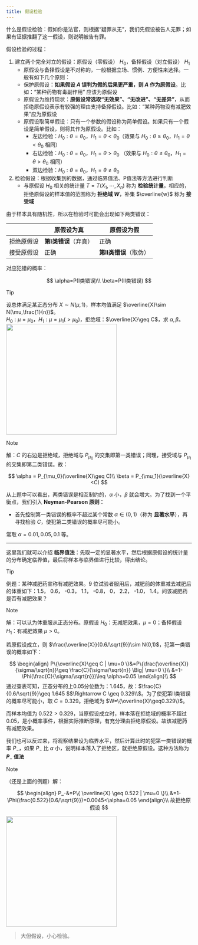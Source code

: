 ```yaml
---
title: 假设检验
---
```

<!--more-->



什么是假设检验：假如你是法官，则根据“疑罪从无”，我们先假设被告人无罪；如果有证据推翻了这一假设，则说明被告有罪。

假设检验的过程：

1. 建立两个完全对立的假设：原假设（零假设） $H_0$，备择假设（对立假设） $H_1$
    * 原假设与备择假设是不对称的，一般根据立场、惯例、方便性来选择。一般有如下几个原则：
    * 保护原假设：**如果假设 $A$ 误判为假的后果更严重，则 $A$ 作为原假设**。比如：“某种药物有毒副作用” 应该为原假设
    * 原假设为维持现状：**原假设常选取“无效果”、“无改进”、“无差异”**，从而拒绝原假设表示有较强的理由支持备择假设。比如：“某种药物没有减肥效果”应为原假设
    * 原假设取简单假设：只有一个参数的假设称为简单假设。如果只有一个假设是简单假设，则将其作为原假设。比如：
        * 左边检验：$H_0:\theta=\theta_0$，$H_1=\theta<\theta_0$（效果与 $H_0:\theta\geq\theta_0$，$H_1=\theta<\theta_0$ 相同）
        * 右边检验：$H_0:\theta=\theta_0$，$H_1=\theta>\theta_0$ （效果与 $H_0:\theta\leq\theta_0$，$H_1=\theta>\theta_0$ 相同）
        * 双边检验：$H_0:\theta=\theta_0$，$H_1=\theta\neq\theta_0$
2. 检验假设：根据收集到的数据，通过临界值法、P值法等方法进行判断
    * 与原假设 $H_0$ 相关的统计量 $T=T(X_1,\cdots,X_n)$ 称为 **检验统计量**，相应的，拒绝原假设的样本值的范围称为 **拒绝域 $W$**，补集 $\overline{w}$ 称为 **接受域**

由于样本具有随机性，所以在检验时可能会出现如下两类错误：

||原假设为真|原假设为假|
|---|---|---|
|拒绝原假设|**第Ⅰ类错误**（弃真）|正确|
|接受原假设|正确|**第Ⅱ类错误**（取伪）|

对应犯错的概率：

$$
\alpha=P(Ⅰ类错误)\\
\beta=P(Ⅱ类错误)
$$

> [!TIP]
> 设总体满足某正态分布 $X\sim N(\mu,1)$，样本均值满足 $\overline{X}\sim N(\mu,\frac{1}{n})$。<br>
> $H_0:\mu=\mu_0$，$H_1:\mu=\mu_1(>\mu_0)$，拒绝域：$\overline{X}\geq C$，求 $\alpha,\beta$。<br>
> <img src="https://i.loli.net/2020/06/04/D82sVRJro1UGLFA.jpg" width="300">

> [!NOTE]
> 解：$C$ 的右边是拒绝域，拒绝域与 $P_{\mu_0}$ 的交集即第一类错误；同理，接受域与 $P_{\mu_1}$ 的交集即第二类错误。故：<br>
> 
> $$
\alpha = P_{\mu_0}(\overline{X}\geq C)\\
\beta = P_{\mu_1}(\overline{X}<C)
$$

从上题中可以看出，两类错误是相互制约的，$\alpha$ 小，$\beta$ 就会增大。为了找到一个平衡点，我们引入 **Neyman-Pearson 原则**：

* 首先控制第一类错误的概率不超过某个常数 $\alpha\in(0,1)$（称为 **显著水平**），再寻找检验 $C$，使犯第二类错误的概率尽可能小。

常取 $\alpha=0.01,0.05,0.1$ 等。

---

这里我们就可以介绍 **临界值法**：先取一定的显著水平，然后根据原假设的统计量的分布确定临界值，最后将样本与临界值进行比较，得出结论。

> [!TIP]
> 例题：某种减肥药宣称有减肥效果。9 位试验者服用后，减肥前的体重减去减肥后的体重如下：1.5， 0.6， -0.3， 1.1， -0.8， 0， 2.2， -1.0， 1.4。问该减肥药是否有减肥效果？

> [!NOTE]
> 解：可以认为体重服从正态分布。原假设 $H_0$：无减肥效果，$\mu=0$；备择假设 $H_1$：有减肥效果 $\mu>0$。<br>
> 
> 若原假设成立，则 $\frac{\overline{X}}{0.6/\sqrt{9}}\sim N(0,1)$，犯第一类错误的概率如下：<br>
> 
> $$
\begin{align}
P\{\overline{X}\geq C | \mu=0 \}&=P\{\frac{\overline{X}}{\sigma/\sqrt{n}}\geq \frac{C}{\sigma/\sqrt{n}} \Big| \mu=0 \}\\
&=1-\Phi(\frac{C}{\sigma/\sqrt{n}})\leq \alpha=0.05
\end{align}\\
$$
> 通过查表可知，正态分布的上0.05分位数为：1.645，故：$\frac{C}{0.6/\sqrt{9}}\geq 1.645 $$\Rightarrow C \geq 0.329\\$。为了使犯第Ⅱ类错误的概率尽可能小，取 $C=0.329$。拒绝域为 $W=\{\overline{X}\geq0.329\}$。
> 
> 而样本均值为 $0.522>0.329$，当原假设成立时，样本落在拒绝域的概率不超过 0.05，是小概率事件，根据实际推断原理，有充分理由拒绝原假设。故该减肥药有减肥效果。

我们也可以反过来，将观察结果设为临界水平，然后计算此时的犯第一类错误的概率 $P_-$，如果 $P_-$ 比 $\alpha$ 小，说明样本落入了拒绝区，就拒绝原假设。这种方法称为 **$P_-$ 值法**

> [!NOTE]
> （还是上面的例题）解：<br>
> 
> $$
\begin{align}
P_-&=P\{ \overline{X} \geq 0.522 | \mu=0 \}\\
&=1-\Phi(\frac{0.522}{0.6/\sqrt{9}})=0.0045<\alpha=0.05
\end{align}\\
故拒绝原假设
$$
> 
> <img src="https://i.loli.net/2020/06/04/bHaOqByrUo9xMC7.jpg" width="300">

> 大但假设，小心检验。